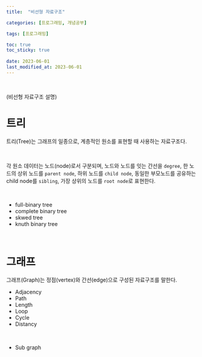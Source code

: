 ```yaml
---
title:  "비선형 자료구조"

categories: [프로그래밍, 개념공부]

tags: [프로그래밍]

toc: true
toc_sticky: true
 
date: 2023-06-01
last_modified_at: 2023-06-01
---
```


<br>

(비선형 자료구조 설명)

# 트리

트리(Tree)는 그래프의 일종으로, 계층적인 원소를 표현할 때 사용하는 자료구조다.

<br>

각 원소 데이터는 노드(node)로서 구분되며, 노드와 노드를 잇는 간선을 `degree`, 한 노드의 상위 노드를 `parent node`, 하위 노드를 `child node`, 동일한 부모노드를 공유하는 child node를 `sibling`, 가장 상위의 노드를 `root node`로 표현한다.

<br>

- full-binary tree
- complete binary tree
- skwed tree
- knuth binary tree

<br>

# 그래프

그래프(Graph)는 정점(vertex)와 간선(edge)으로 구성된 자료구조를 말한다.

- Adjacency
- Path
- Length
- Loop
- Cycle
- Distancy

<br>

- Sub graph
